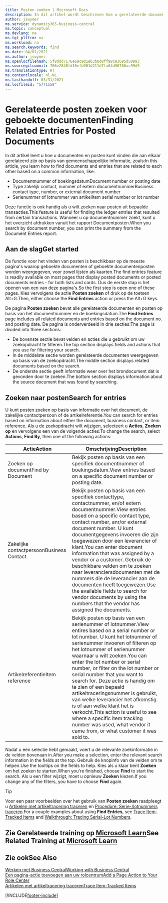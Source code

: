 ```yaml
---
title: Posten zoeken | Microsoft Docs
description: In dit artikel wordt beschreven hoe u gerelateerde documenten en posten zoekt
author: jswymer
ms.service: dynamics365-business-central
ms.topic: conceptual
ms.devlang: na
ms.tgt_pltfrm: na
ms.workload: na
ms.search.keywords: find
ms.date: 04/01/2021
ms.author: jswymer
ms.openlocfilehash: 5f8ddd7176e69c9d1eb3b8d8ff98c93695d50993
ms.sourcegitcommit: 766e2840fd16efb901d211d7fa64d96766ac99d9
ms.translationtype: HT
ms.contentlocale: nl-NL
ms.lasthandoff: 03/31/2021
ms.locfileid: "5771158"
---
```

# <a name="finding-related-entries-for-posted-documents"></a><span data-ttu-id="85531-103">Gerelateerde posten zoeken voor geboekte documenten</span><span class="sxs-lookup"><span data-stu-id="85531-103">Finding Related Entries for Posted Documents</span></span> 

<span data-ttu-id="85531-104">In dit artikel leert u hoe u documenten en posten kunt vinden die aan elkaar gerelateerd zijn op basis van gemeenschappelijke informatie, zoals:</span><span class="sxs-lookup"><span data-stu-id="85531-104">In this article, you learn how to find documents and entries that are related to each other based on a common information, like:</span></span>

- <span data-ttu-id="85531-105">Documentnummer of boekingsdatum</span><span class="sxs-lookup"><span data-stu-id="85531-105">Document number or posting date</span></span>
- <span data-ttu-id="85531-106">Type zakelijk contact, nummer of extern documentnummer</span><span class="sxs-lookup"><span data-stu-id="85531-106">Business contact type, number, or external document number</span></span>
- <span data-ttu-id="85531-107">Serienummer of lotnummer van artikel</span><span class="sxs-lookup"><span data-stu-id="85531-107">Item serial number or lot number</span></span>

<span data-ttu-id="85531-108">Deze functie is ook handig als u wilt zoeken naar posten uit bepaalde transacties.</span><span class="sxs-lookup"><span data-stu-id="85531-108">This feature is useful for finding the ledger entries that resulted from certain transactions.</span></span> <span data-ttu-id="85531-109">Wanneer u op documentnummer zoekt, kunt u het overzicht afdrukken vanuit het rapport Documentposten.</span><span class="sxs-lookup"><span data-stu-id="85531-109">When you search by document number, you can print the summary from the Document Entries report.</span></span>

## <a name="get-started"></a><span data-ttu-id="85531-110">Aan de slag</span><span class="sxs-lookup"><span data-stu-id="85531-110">Get started</span></span>

<span data-ttu-id="85531-111">De functie voor het vinden van posten is beschikbaar op de meeste pagina's waarop geboekte documenten of geboekte documentenposten worden weergegeven, voor zowel lijsten als kaarten.</span><span class="sxs-lookup"><span data-stu-id="85531-111">The find entries feature is readily available on most pages that display posted documents or posted documents entries - for both lists and cards.</span></span> <span data-ttu-id="85531-112">Dus de eerste stap is het openen van een van deze pagina's.</span><span class="sxs-lookup"><span data-stu-id="85531-112">So the first step is open one of these pages.</span></span> <span data-ttu-id="85531-113">Kies vervolgens de actie **Posten zoeken** of druk op de toetsen Alt+G.</span><span class="sxs-lookup"><span data-stu-id="85531-113">Then, either choose the **Find Entries** action or press the Alt+G keys.</span></span>

<span data-ttu-id="85531-114">De pagina **Posten zoeken** bevat alle gerelateerde documenten en posten op basis van het documentnummer en de boekingsdatum.</span><span class="sxs-lookup"><span data-stu-id="85531-114">The **Find Entries** page  includes all related documents and entries based on the document no. and posting date.</span></span> <span data-ttu-id="85531-115">De pagina is onderverdeeld in drie secties:</span><span class="sxs-lookup"><span data-stu-id="85531-115">The page is divided into three sections:</span></span>

- <span data-ttu-id="85531-116">De bovenste sectie bevat velden en acties die u gebruikt om uw zoekopdracht te filteren.</span><span class="sxs-lookup"><span data-stu-id="85531-116">The top section displays fields and actions that you use for filtering your search.</span></span>
- <span data-ttu-id="85531-117">In de middelste sectie worden gerelateerde documenten weergegeven op basis van de zoekopdracht.</span><span class="sxs-lookup"><span data-stu-id="85531-117">The middle section displays related documents based on the search.</span></span>
- <span data-ttu-id="85531-118">De onderste sectie geeft informatie weer over het brondocument dat is gevonden door te zoeken.</span><span class="sxs-lookup"><span data-stu-id="85531-118">The bottom section displays information about the source document that was found by searching.</span></span>


<!--
 There are two ways to open this page:

- Choose the ![Lightbulb that opens the Tell Me feature](media/ui-search/search_small.png "Tell me what you want to do") icon, enter **Find Entries**, and then choose the related link.

    With this way, the **Find Entries** page might be empty, and you'll have to start searching for entries from scratch.
    
- Open a page that displays posted documents or posted documents entries, either a list or a card. Then, locate and select the **Find Entries** action.

    With this way, the **Find Entries**, page will include all related documents and entries based on the document no. and posting date.


    > [!TIP]
    > If you are on a page that has the **Find Entries** action, press crtl+G to open the **Find Entries** page directly. 
-->

## <a name="search-for-entries"></a><span data-ttu-id="85531-119">Zoeken naar posten</span><span class="sxs-lookup"><span data-stu-id="85531-119">Search for entries</span></span>

<span data-ttu-id="85531-120">U kunt posten zoeken op basis van informatie over het document, de zakelijke contactpersoon of de artikelreferentie.</span><span class="sxs-lookup"><span data-stu-id="85531-120">You can search for entries based on information about either the document, business contact, or item reference.</span></span> <span data-ttu-id="85531-121">Als u de zoekopdracht wilt wijzigen, selecteert u **Acties**, **Zoeken op** en vervolgens een van de volgende acties:</span><span class="sxs-lookup"><span data-stu-id="85531-121">To change the search, select **Actions**, **Find By**, then one of the following actions:</span></span>

|<span data-ttu-id="85531-122">Actie</span><span class="sxs-lookup"><span data-stu-id="85531-122">Action</span></span>|<span data-ttu-id="85531-123">Omschrijving</span><span class="sxs-lookup"><span data-stu-id="85531-123">Description</span></span>|
|------|-----------|
|<span data-ttu-id="85531-124">Zoeken op document</span><span class="sxs-lookup"><span data-stu-id="85531-124">Find by Document</span></span>|<span data-ttu-id="85531-125">Bekijk posten op basis van een specifiek documentnummer of boekingsdatum.</span><span class="sxs-lookup"><span data-stu-id="85531-125">View entries based on a specific document number or posting date.</span></span>|
|<span data-ttu-id="85531-126">Zakelijke contactpersoon</span><span class="sxs-lookup"><span data-stu-id="85531-126">Business Contact</span></span> |<span data-ttu-id="85531-127">Bekijk posten op basis van een specifiek contacttype, contactnummer, en/of extern documentnummer.</span><span class="sxs-lookup"><span data-stu-id="85531-127">View entries based on a specific contact type, contact number, anr/or external document number.</span></span> <span data-ttu-id="85531-128">U kunt documentgegevens invoeren die zijn toegewezen door een leverancier of klant.</span><span class="sxs-lookup"><span data-stu-id="85531-128">You can enter document information that was assigned by a vendor or a customer.</span></span> <span data-ttu-id="85531-129">Gebruik de beschikbare velden om te zoeken naar leveranciersdocumenten met de nummers die de leverancier aan de documenten heeft toegewezen.</span><span class="sxs-lookup"><span data-stu-id="85531-129">Use the available fields to search for vendor documents by using the numbers that the vendor has assigned the documents.</span></span>|
|<span data-ttu-id="85531-130">Artikelreferentie</span><span class="sxs-lookup"><span data-stu-id="85531-130">Item reference</span></span>|<span data-ttu-id="85531-131">Bekijk posten op basis van een serienummer of lotnummer.</span><span class="sxs-lookup"><span data-stu-id="85531-131">View entires based on a serial number or lot number.</span></span> <span data-ttu-id="85531-132">U kunt het lotnummer of serienummer invoeren of filteren op het lotnummer of serienummer waarnaar u wilt zoeken.</span><span class="sxs-lookup"><span data-stu-id="85531-132">You can enter the lot number or serial number, or filter on the lot number or serial number that you want to search for.</span></span> <span data-ttu-id="85531-133">Deze actie is handig om te zien of een bepaald artikeltraceringsnummer is gebruikt, van welke leverancier het afkomstig is of aan welke klant het is verkocht.</span><span class="sxs-lookup"><span data-stu-id="85531-133">This action is useful to see where a specific item tracking number was used, what vendor it came from, or what customer it was sold to.</span></span>|

<span data-ttu-id="85531-134">Nadat u een selectie hebt gemaakt, voert u de relevante zoekinformatie in de velden bovenaan in.</span><span class="sxs-lookup"><span data-stu-id="85531-134">After you make a selection, enter the relevant search information in the fields at the top.</span></span> <span data-ttu-id="85531-135">Gebruik de knopinfo van de velden om te helpen.</span><span class="sxs-lookup"><span data-stu-id="85531-135">Use the tooltips on the fields to help.</span></span> <span data-ttu-id="85531-136">Kies als u klaar bent **Zoeken** om het zoeken te starten.</span><span class="sxs-lookup"><span data-stu-id="85531-136">When you're finished, choose **Find** to start the search.</span></span> <span data-ttu-id="85531-137">Als u een filter wijzigt, moet u opnieuw **Zoeken** kiezen.</span><span class="sxs-lookup"><span data-stu-id="85531-137">If you change any of the filters, you have to choose **Find** again.</span></span>

> [!TIP]
> <span data-ttu-id="85531-138">Voor een paar voorbeelden over het gebruik van **Posten zoeken** raadpleegt u [Artikelen met artikeltracering traceren](inventory-how-to-trace-item-tracked-items.md) en [Procedure: Serie-/lotnummers traceren](walkthrough-tracing-serial-lot-numbers.md).</span><span class="sxs-lookup"><span data-stu-id="85531-138">For a couple examples about using **Find Entries**, see [Trace Item-Tracked Items](inventory-how-to-trace-item-tracked-items.md) and [Walkthrough: Tracing Serial-Lot Numbers](walkthrough-tracing-serial-lot-numbers.md).</span></span>

## <a name="see-related-training-at-microsoft-learn"></a><span data-ttu-id="85531-139">Zie Gerelateerde training op [Microsoft Learn](/learn/modules/user-interface-dynamics-365-business-central/index)</span><span class="sxs-lookup"><span data-stu-id="85531-139">See Related Training at [Microsoft Learn](/learn/modules/user-interface-dynamics-365-business-central/index)</span></span>

## <a name="see-also"></a><span data-ttu-id="85531-140">Zie ook</span><span class="sxs-lookup"><span data-stu-id="85531-140">See Also</span></span>

[<span data-ttu-id="85531-141">Werken met Business Central</span><span class="sxs-lookup"><span data-stu-id="85531-141">Working with Business Central</span></span>](ui-work-product.md)  
[<span data-ttu-id="85531-142">Een pagina-actie toevoegen aan uw rolcentrum</span><span class="sxs-lookup"><span data-stu-id="85531-142">Add a Page Action to Your Role Center</span></span>](ui-bookmarks.md)  
[<span data-ttu-id="85531-143">Artikelen met artikeltracering traceren</span><span class="sxs-lookup"><span data-stu-id="85531-143">Trace Item-Tracked Items</span></span>](inventory-how-to-trace-item-tracked-items.md)  


[!INCLUDE[footer-include](includes/footer-banner.md)]